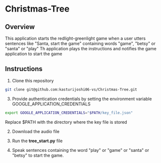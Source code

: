 # Christmas-Tree
## Overview
This application starts the redlight-greenlight game when a user utters sentences like "Santa, start the game" containing words "game", "betsy" or "santa" or "play" 
Th application plays the instructions and notifies the game application to start the game
## Instructions
1. Clone this repository
```sh
git clone git@github.com:kasturijoshi06-vs/Christmas-Tree.git
```
3. Provide authentication credentials by setting the environment variable GOOGLE_APPLICATION_CREDENTIALS
```sh 
export GOOGLE_APPLICATION_CREDENTIALS="$PATH/key_file.json" 
```
Replace $PATH with the directory where the key file is stored

2. Download the audio file

3. Run the **tree_start.py** file

4. Speak sentences containing the word "play" or "game" or "santa" or "betsy" to start the game.
